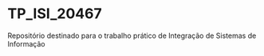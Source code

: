 # TP_ISI_20467
Repositório destinado para o trabalho prático de Integração de Sistemas de Informação

